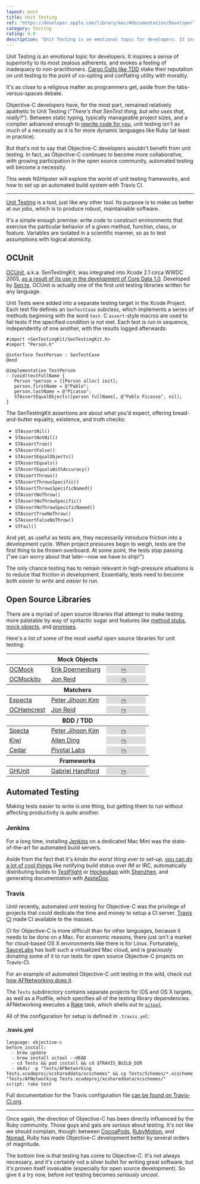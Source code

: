 ```yaml
---
layout: post
title: Unit Testing
ref: "https://developer.apple.com/library/mac/#documentation/DeveloperTools/Conceptual/UnitTesting/00-About_Unit_Testing/about.html"
category: Testing
rating: 8.9
description: "Unit Testing is an emotional topic for developers. It inspires a sense of superiority to its most zealous adherents, and evokes a feeling of inadequacy to non-practitioners. Cargo Cults like TDD stake their reputation on unit testing to the point of co-opting and conflating utility with morality."
---
```


Unit Testing is an emotional topic for developers. It inspires a sense of superiority to its most zealous adherents, and evokes a feeling of inadequacy to non-practitioners. [Cargo Cults like TDD](http://ntoll.org/article/tdd-cargo-cult) stake their reputation on unit testing to the point of co-opting and conflating utility with morality.

It's as close to a religious matter as programmers get, aside from the tabs-versus-spaces debate.

Objective-C developers have, for the most part, remained relatively apathetic to Unit Testing (_"There's that SenTest thing, but who uses that, really?"_). Between static typing, typically manageable project sizes, and a compiler advanced enough to [rewrite code for you](http://clang.llvm.org/doxygen/Rewriter_8h_source.html), unit testing isn't as much of a necessity as it is for more dynamic languages like Ruby (at least in practice).

But that's not to say that Objective-C developers wouldn't benefit from unit testing. In fact, as Objective-C continues to become more collaborative, with growing participation in the open source community, automated testing will become a necessity.

This week NSHipster will explore the world of unit testing frameworks, and how to set up an automated build system with Travis CI.

---

[Unit Testing](https://en.wikipedia.org/wiki/Unit_testing) is a tool, just like any other tool. Its purpose is to make us better at our jobs, which is to produce robust, maintainable software.

It's a simple enough premise: write code to construct environments that exercise the particular behavior of a given method, function, class, or feature. Variables are isolated in a scientific manner, so as to test assumptions with logical atomicity.

## OCUnit

[OCUnit](http://www.sente.ch/software/ocunit/), a.k.a. SenTestingKit, was integrated into Xcode 2.1 circa WWDC 2005, [as a result of its use in the development of Core Data 1.0](http://www.friday.com/bbum/2005/09/24/unit-testing). Developed by [Sen:te](http://www.sente.ch), OCUnit is actually one of the first unit testing libraries written for any language.

Unit Tests were added into a separate testing target in the Xcode Project. Each test file defines an `SenTestCase` subclass, which implements a series of methods beginning with the word `test`. C `assert`-style macros are used to fail tests if the specified condition is not met. Each test is run in sequence, independently of one another, with the results logged afterwards:

~~~{objective-c}
#import <SenTestingKit/SenTestingKit.h>
#import "Person.h"

@interface TestPerson : SenTestCase
@end

@implementation TestPerson
- (void)testFullName {
   Person *person = [[Person alloc] init];
   person.firstName = @"Pablo";
   person.lastName = @"Picasso";
   STAssertEqualObjects([person fullName], @"Pablo Picasso", nil);
}
~~~

The SenTestingKit assertions are about what you'd expect, offering bread-and-butter equality, existence, and truth checks:

- `STAssertNil()`
- `STAssertNotNil()`
- `STAssertTrue()`
- `STAssertFalse()`
- `STAssertEqualObjects()`
- `STAssertEquals()`
- `STAssertEqualsWithAccuracy()`
- `STAssertThrows()`
- `STAssertThrowsSpecific()`
- `STAssertThrowsSpecificNamed()`
- `STAssertNoThrow()`
- `STAssertNoThrowSpecific()`
- `STAssertNoThrowSpecificNamed()`
- `STAssertTrueNoThrow()`
- `STAssertFalseNoThrow()`
- `STFail()`

And yet, as useful as tests are, they necessarily introduce friction into a development cycle. When project pressures begin to weigh, tests are the first thing to be thrown overboard. At some point, the tests stop passing ("we can worry about that later—now we have to ship!")

The only chance testing has to remain relevant in high-pressure situations is to reduce that friction in development. Essentially, tests need to become both _easier to write_ and _easier to run_.

## Open Source Libraries

There are a myriad of open source libraries that attempt to make testing more palatable by way of syntactic sugar and features like [method stubs](https://en.wikipedia.org/wiki/Method_stub), [mock objects](https://en.wikipedia.org/wiki/Mock_object), and [promises](http://en.wikipedia.org/wiki/Futures_and_promises).

Here's a list of some of the most useful open source libraries for unit testing:

<table>
  <thead>
    <th colspan="3">Mock Objects</th>
  </thead>
  <tbody>
    <tr>
      <td><a href="https://github.com/erikdoe/ocmock">OCMock</a></td>
      <td><a href="https://github.com/erikdoe">Erik Doernenburg</a></td>
      <td><iframe src="http://ghbtns.com/github-btn.html?user=erikdoe&repo=ocmock&type=watch&count=true" allowtransparency="true" frameborder="0" scrolling="0" width="106" height="20"></iframe></td>
    </tr>
    <tr>
      <td><a href="https://github.com/jonreid/OCMockito">OCMockito</a></td>
      <td><a href="https://github.com/jonreid">Jon Reid</a></td>
      <td><iframe src="http://ghbtns.com/github-btn.html?user=jonreid&repo=OCMockito&type=watch&count=true" allowtransparency="true" frameborder="0" scrolling="0" width="106" height="20"></iframe></td>
    </tr>
  </tbody>

  <thead>
    <th colspan="3">Matchers</th>
  </thead>
  <tbody>
    <tr>
      <td><a href="https://github.com/specta/expecta">Expecta</a></td>
      <td><a href="https://github.com/petejkim">Peter Jihoon Kim</a></td>
      <td><iframe src="http://ghbtns.com/github-btn.html?user=specta&repo=expecta&type=watch&count=true" allowtransparency="true" frameborder="0" scrolling="0" width="106" height="20"></iframe></td>
    </tr>
    <tr>
      <td><a href="https://github.com/hamcrest/OCHamcrest">OCHamcrest</a></td>
      <td><a href="https://github.com/jonreid">Jon Reid</a></td>
      <td><iframe src="http://ghbtns.com/github-btn.html?user=hamcrest&repo=OCHamcrest&type=watch&count=true" allowtransparency="true" frameborder="0" scrolling="0" width="106" height="20"></iframe></td>
    </tr>
  </tbody>

  <thead>
    <th colspan="3">BDD / TDD</th>
  </thead>
  <tbody>
    <tr>
      <td><a href="https://github.com/specta/specta">Specta</a></td>
      <td><a href="https://github.com/petejkim">Peter Jihoon Kim</a></td>
      <td><iframe src="http://ghbtns.com/github-btn.html?user=specta&repo=specta&type=watch&count=true" allowtransparency="true" frameborder="0" scrolling="0" width="106" height="20"></iframe></td>
    </tr>
    <tr>
      <td><a href="https://github.com/kiwi-bdd/Kiwi">Kiwi</a></td>
      <td><a href="https://github.com/allending">Allen Ding</a></td>
      <td><iframe src="http://ghbtns.com/github-btn.html?user=kiwi-bdd&repo=Kiwi&type=watch&count=true" allowtransparency="true" frameborder="0" scrolling="0" width="106" height="20"></iframe></td>
    </tr>
    <tr>
      <td><a href="https://github.com/pivotal/cedar">Cedar</a></td>
      <td><a href="https://github.com/pivotal">Pivotal Labs</a></td>
      <td><iframe src="http://ghbtns.com/github-btn.html?user=pivotal&repo=cedar&type=watch&count=true" allowtransparency="true" frameborder="0" scrolling="0" width="106" height="20"></iframe></td>
    </tr>
  </tbody>

  <thead>
    <th colspan="3">Frameworks</th>
  </thead>
  <tbody>
    <tr>
      <td><a href="https://github.com/gh-unit/gh-unit/">GHUnit</a></td>
      <td><a href="https://github.com/gabriel">Gabriel Handford</a></td>
      <td><iframe src="http://ghbtns.com/github-btn.html?user=gh-unit&repo=gh-unit&type=watch&count=true" allowtransparency="true" frameborder="0" scrolling="0" width="106" height="20"></iframe></td>
    </tr>
  </tbody>
</table>

## Automated Testing

Making tests easier to write is one thing, but getting them to run without affecting productivity is quite another.


### Jenkins

For a long time, installing [Jenkins](http://jenkins-ci.org) on a dedicated Mac Mini was the state-of-the-art for automated build servers.

Aside from the fact that it's _kinda the worst thing ever to set-up_, [you can do a lot of cool things](https://speakerdeck.com/subdigital/ios-build-automation-with-jenkins) like notifying build status over IM or IRC, automatically distributing builds to [TestFlight](https://testflightapp.com/dashboard/) or [HockeyApp](http://hockeyapp.net) with [Shenzhen](https://github.com/nomad/shenzhen), and generating documentation with [AppleDoc](http://gentlebytes.com/appledoc/).

### Travis

Until recently, automated unit testing for Objective-C was the privilege of projects that could dedicate the time and money to setup a CI server. [Travis CI](https://travis-ci.org) made CI available to the masses.

CI for Objective-C is more difficult than for other languages, because it needs to be done on a Mac. For economic reasons, there just isn't a market for cloud-based OS X environments like there is for Linux. Fortunately, [SauceLabs](https://saucelabs.com) has built such a virtualized Mac cloud, and is graciously donating some of it to run tests for open source Objective-C projects on Travis-CI.

For an example of automated Objective-C unit testing in the wild, check out [how AFNetworking does it](https://github.com/afnetworking/afnetworking#unit-tests).

The `Tests` subdirectory contains separate projects for iOS and OS X targets, as well as a Podfile, which specifies all of the testing library dependencies. AFNetworking executes a [Rake](http://rake.rubyforge.org) task, which shells out to [`xctool`](https://github.com/facebook/xctool).

All of the configuration for setup is defined in `.travis.yml`:

#### .travis.yml

~~~
language: objective-c
before_install:
  - brew update
  - brew install xctool --HEAD
  - cd Tests && pod install && cd $TRAVIS_BUILD_DIR
  - mkdir -p "Tests/AFNetworking Tests.xcodeproj/xcshareddata/xcschemes" && cp Tests/Schemes/*.xcscheme "Tests/AFNetworking Tests.xcodeproj/xcshareddata/xcschemes/"
script: rake test
~~~

Full documentation for the Travis configuration file [can be found on Travis-CI.org](http://about.travis-ci.org/docs/user/build-configuration/).

---

Once again, the direction of Objective-C has been directly influenced by the Ruby community. Those guys and gals are _serious_ about testing. It's not like we should complain, though: between [CocoaPods](http://cocoapods.org), [RubyMotion](http://www.rubymotion.com), and [Nomad](http://nomad-cli.com), Ruby has made Objective-C development better by several orders of magnitude.

The bottom line is that testing has come to Objective-C. It's not always necessary, and it's certainly not a silver bullet for writing great software, but it's proven itself invaluable (especially for open source development). So give it a try now, before _not_ testing becomes _seriously uncool_.
